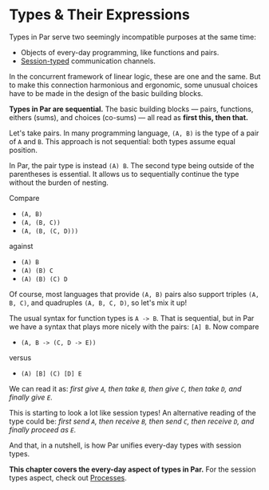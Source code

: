 # Types & Their Expressions

Types in Par serve two seemingly incompatible purposes at the same time:

- Objects of every-day programming, like functions and pairs.
- [Session-typed](https://en.wikipedia.org/wiki/Session_type) communication channels.

In the concurrent framework of linear logic, these are one and the same. But to make this
connection harmonious and ergonomic, some unusual choices have to be made in the design of
the basic building blocks.

**Types in Par are sequential.** The basic building blocks — pairs, functions, eithers (sums),
and choices (co-sums) — all read as **first this, then that.**

Let's take pairs. In many programming language, `(A, B)` is the type of a pair of `A` and `B`.
This approach is not sequential: both types assume equal position.

In Par, the pair type is instead `(A) B`. The second type being outside of the parentheses is
essential. It allows us to sequentially continue the type without the burden of nesting.

Compare

- `(A, B)`
- `(A, (B, C))`
- `(A, (B, (C, D)))`

against

- `(A) B`
- `(A) (B) C`
- `(A) (B) (C) D`

Of course, most languages that provide `(A, B)` pairs also support triples `(A, B, C)`, and
quadruples `(A, B, C, D)`, so let's mix it up!

The usual syntax for function types is `A -> B`. That is sequential, but in Par we have a syntax
that plays more nicely with the pairs: `[A] B`. Now compare

- `(A, B -> (C, D -> E))`

versus

- `(A) [B] (C) [D] E`

We can read it as: _first give `A`, then take `B`, then give `C`, then take `D`, and finally give `E`._

This is starting to look a lot like session types! An alternative reading of the type could be:
_first send `A`, then receive `B`, then send `C`, then receive `D`, and finally proceed as `E`._

And that, in a nutshell, is how Par unifies every-day types with session types.

**This chapter covers the every-day aspect of types in Par.** For the session types aspect, check
out [Processes](./processes.md).

